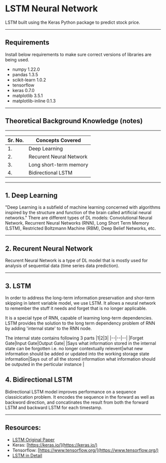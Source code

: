 # LSTM Neural Network

LSTM built using the Keras Python package to predict stock price.

---

## Requirements

Install below requirements to make sure correct versions of libraries are being used.

- numpy 1.22.0
- pandas 1.3.5
- scikit-learn 1.0.2
- tensorflow
- keras 0.7.0
- matplotlib 3.5.1
- matplotlib-inline 0.1.3

---

## Theoretical Background Knowledge (notes)

---

| Sr. No. | Concepts Covered        |
| ------- | ----------------------- |
| 1.      | Deep Learning           |
| 2.      | Recurent Neural Network |
| 3.      | Long short-term memory  |
| 4.      | Bidirectional LSTM      |

---

## 1. Deep Learning

"Deep Learning is a subfield of machine learning concerned with algorithms inspired by the structure and function of the brain called artificial neural networks." There are different types of DL models: Convolutional Neural Network, Recurrent Neural Networks (RNN), Long Short Term Memory (LSTM), Restricted Boltzmann Machine (RBM), Deep Belief Networks, etc.

---

## 2. Recurent Neural Network

Recurent Neural Network is a type of DL model that is mostly used for analysis of sequential data (time series data prediction).

---

## 3. LSTM

In order to address the long-term information preservation and shor-term skipping in latent variable model, we use LSTM. It allows a neural network to remember the stuff it needs and forget that is no longer applicable.

It is a special type of RNN, capable of learning long-term dependencies. LSTM provides the solution to the long term dependency problem of RNN by adding 'internal state' to the RNN node.

The internal state contains following 3 parts
|1|2|3|
|--|--|--|
|Forget Gate|Input Gate|Output Gate|
|Says what information stored in the internal state can be forgotten i.e. no longer contextually relevent|what new information should be added or updated into the working storage state information|Says out of all the stored information what information should be outputed in the perticular instance
|

## 4. Bidirectional LSTM

Bidirectional LSTM model improves performance on a sequence classicication problem. It encodes the sequence in the forward as well as backword direction, and concatinates the result from both the forward LSTM and backward LSTM for each timestamp.

---

## Resources: <a name="Resources"></a>

- [LSTM Original Paper](https://www.bioinf.jku.at/publications/older/2604.pdf)
- Keras: [https://keras.io/](https://keras.io/)
- Tensorflow: [https://www.tensorflow.org/](https://www.tensorflow.org/)
- [LSTM in Detail](http://colah.github.io/posts/2015-08-Understanding-LSTMs/)
